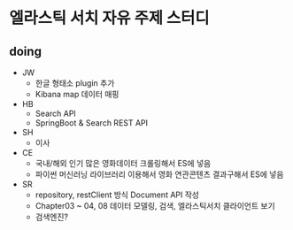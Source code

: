 # 엘라스틱 서치 자유 주제 스터디

## doing

- JW
    - 한글 형태소 plugin 추가
    - Kibana map 데이터 매핑
- HB
    - Search API
    - SpringBoot & Search REST API
- SH
    - 이사
- CE
    - 국내/해외 인기 많은 영화데이터 크롤링해서 ES에 넣음
    - 파이썬 머신러닝 라이브러리 이용해서 영화 연관콘텐츠 결과구해서 ES에 넣음
- SR
    - repository, restClient 방식 Document API 작성
    - Chapter03 ~ 04, 08 데이터 모델링, 검색, 엘라스틱서치 클라이언트 보기
    - 검색엔진?
